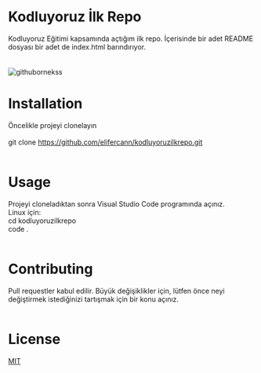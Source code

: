 # Kodluyoruz İlk Repo
Kodluyoruz Eğitimi kapsamında açtığım ilk repo. İçerisinde bir adet README dosyası bir adet de index.html barındırıyor.
<br><br><br>
![githubornekss](https://user-images.githubusercontent.com/77544444/234562515-67937363-d531-4ca4-843c-00425c9d768e.png)

# Installation
Öncelikle projeyi clonelayın <br> <br>
git clone https://github.com/elifercann/kodluyoruzilkrepo.git
<br> <br>

# Usage
Projeyi cloneladıktan sonra Visual Studio Code programında açınız. <br> 
Linux için: <br>
cd kodluyoruzilkrepo<br>
code . 
<br> <br>
# Contributing 
Pull requestler kabul edilir. Büyük değişiklikler için, lütfen önce neyi değiştirmek istediğinizi tartışmak için bir konu açınız.
<br> <br>
# License
<a href="https://choosealicense.com/licenses/mit/">MIT</a>



